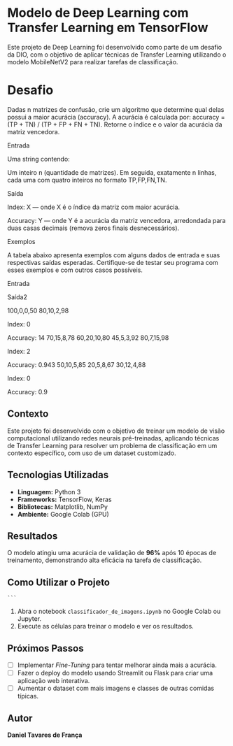 # Modelo de Deep Learning com Transfer Learning em TensorFlow

Este projeto de Deep Learning foi desenvolvido como parte de um desafio da DIO, com o objetivo de aplicar técnicas de Transfer Learning utilizando o modelo MobileNetV2 para realizar tarefas de classificação.

# Desafio

Dadas n matrizes de confusão, crie um algoritmo que determine qual delas possui a maior acurácia (accuracy). A acurácia é calculada por: accuracy = (TP + TN) / (TP + FP + FN + TN). Retorne o índice e o valor da acurácia da matriz vencedora.

Entrada

Uma string contendo:

Um inteiro n (quantidade de matrizes). 
Em seguida, exatamente n linhas, cada uma com quatro inteiros no formato TP,FP,FN,TN. 

Saída 

Index: X — onde X é o índice da matriz com maior acurácia. 

Accuracy: Y — onde Y é a acurácia da matriz vencedora, arredondada para duas casas decimais (remova zeros finais desnecessários). 

Exemplos 

A tabela abaixo apresenta exemplos com alguns dados de entrada e suas respectivas saídas esperadas. Certifique-se de testar seu programa com esses exemplos e com outros casos possíveis.

Entrada 

Saída2 

100,0,0,50 
80,10,2,98

Index: 0 

Accuracy: 14 
70,15,8,78 
60,20,10,80 
45,5,3,92 
80,7,15,98

Index: 2 

Accuracy: 0.943 
50,10,5,85 
20,5,8,67 
30,12,4,88

Index: 0 

Accuracy: 0.9 

## Contexto

Este projeto foi desenvolvido com o objetivo de treinar um modelo de visão computacional utilizando redes neurais pré-treinadas, aplicando técnicas de Transfer Learning para resolver um problema de classificação em um contexto específico, com uso de um dataset customizado.

## Tecnologias Utilizadas

- **Linguagem:** Python 3
- **Frameworks:** TensorFlow, Keras
- **Bibliotecas:** Matplotlib, NumPy
- **Ambiente:** Google Colab (GPU)

## Resultados

O modelo atingiu uma acurácia de validação de **96%** após 10 épocas de treinamento, demonstrando alta eficácia na tarefa de classificação.

## Como Utilizar o Projeto

    ```
1.  Abra o notebook `classificador_de_imagens.ipynb` no Google Colab ou Jupyter.
2.  Execute as células para treinar o modelo e ver os resultados.

## Próximos Passos

- [ ] Implementar *Fine-Tuning* para tentar melhorar ainda mais a acurácia.
- [ ] Fazer o deploy do modelo usando Streamlit ou Flask para criar uma aplicação web interativa.
- [ ] Aumentar o dataset com mais imagens e classes de outras comidas típicas.

## Autor

**Daniel Tavares de França**
